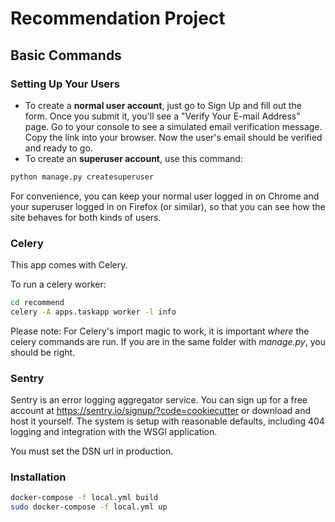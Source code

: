 Recommendation Project
======================


Basic Commands
--------------

### Setting Up Your Users

-   To create a **normal user account**, just go to Sign Up and fill out
    the form. Once you submit it, you'll see a "Verify Your E-mail
    Address" page. Go to your console to see a simulated email
    verification message. Copy the link into your browser. Now the
    user's email should be verified and ready to go.
-   To create an **superuser account**, use this command:

```bash
python manage.py createsuperuser
```

For convenience, you can keep your normal user logged in on Chrome and
your superuser logged in on Firefox (or similar), so that you can see
how the site behaves for both kinds of users.


### Celery

This app comes with Celery.

To run a celery worker:

```bash
cd recommend
celery -A apps.taskapp worker -l info
```
    

Please note: For Celery's import magic to work, it is important *where*
the celery commands are run. If you are in the same folder with
*manage.py*, you should be right.


### Sentry

Sentry is an error logging aggregator service. You can sign up for a
free account at <https://sentry.io/signup/?code=cookiecutter> or
download and host it yourself. The system is setup with reasonable
defaults, including 404 logging and integration with the WSGI
application.

You must set the DSN url in production.


### Installation


```bash
docker-compose -f local.yml build
sudo docker-compose -f local.yml up
```
